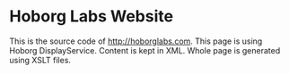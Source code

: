 # Hoborg Labs Website

This is the source code of http://hoborglabs.com. This page is using Hoborg DisplayService. Content is kept in XML.
Whole page is generated using XSLT files.